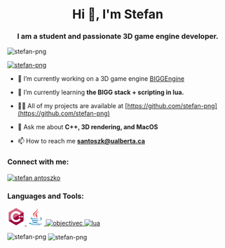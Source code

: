 <h1 align="center">Hi 👋, I'm Stefan</h1>
<h3 align="center">I am a student and passionate 3D game engine developer.</h3>

<p align="left"> <img src="https://komarev.com/ghpvc/?username=stefan-png&label=Profile%20views&color=0e75b6&style=flat" alt="stefan-png" /> </p>

<p align="left"> <a href="https://github.com/ryo-ma/github-profile-trophy"><img src="https://github-profile-trophy.vercel.app/?username=stefan-png" alt="stefan-png" /></a> </p>

- 🔭 I’m currently working on a 3D game engine [BIGGEngine](https://github.com/stefan-png/BIGGEngine)

- 🌱 I’m currently learning **the BIGG stack + scripting in lua.**

- 👨‍💻 All of my projects are available at [https://github.com/stefan-png](https://github.com/stefan-png)

- 💬 Ask me about **C++, 3D rendering, and MacOS**

- 📫 How to reach me **santoszk@ualberta.ca**

<h3 align="left">Connect with me:</h3>
<p align="left">
<a href="https://linkedin.com/in/stefan-antoszko" target="blank"><img align="center" src="https://raw.githubusercontent.com/rahuldkjain/github-profile-readme-generator/master/src/images/icons/Social/linked-in-alt.svg" alt="stefan antoszko" height="30" width="40" /></a>
</p>

<h3 align="left">Languages and Tools:</h3>
<p align="left">
<a href="https://www.w3schools.com/cpp/" target="_blank" rel="noreferrer"> <img src="https://raw.githubusercontent.com/devicons/devicon/master/icons/cplusplus/cplusplus-original.svg" alt="cplusplus" width="40" height="40"/> </a> <a href="https://www.java.com" target="_blank" rel="noreferrer"> <img src="https://raw.githubusercontent.com/devicons/devicon/master/icons/java/java-original.svg" alt="java" width="40" height="40"/> </a>
<a href="https://developer.apple.com/library/archive/documentation/Cocoa/Conceptual/ProgrammingWithObjectiveC/Introduction/Introduction.html" target="_blank" rel="noreferrer"> 
<img src="https://www.vectorlogo.zone/logos/apple_objectivec/apple_objectivec-icon.svg" alt="objectivec" width="40" height="40"/> </a> 

<a href="https://www.lua.org/" target="_blank" rel="noreferrer">
<img src="http://www.andreas-rozek.de/Lua/Lua-Logo_128x128.png" alt="lua" width="40" height="40"/> </a> </p> </a>
</p> 

<p><img align="left" src="https://github-readme-stats.vercel.app/api/top-langs?username=stefan-png&show_icons=true&locale=en&layout=compact" alt="stefan-png" /></p>

<p>&nbsp;<img align="center" src="https://github-readme-stats.vercel.app/api?username=stefan-png&show_icons=true&locale=en" alt="stefan-png" /></p>
